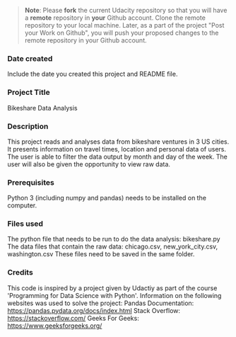 >**Note**: Please **fork** the current Udacity repository so that you will have a **remote** repository in **your** Github account. Clone the remote repository to your local machine. Later, as a part of the project "Post your Work on Github", you will push your proposed changes to the remote repository in your Github account.

### Date created
Include the date you created this project and README file.

### Project Title
Bikeshare Data Analysis

### Description
This project reads and analyses data from bikeshare ventures in 3 US cities. It presents information on travel times, location and personal data of users. The user is able to filter the data output by month and day of the week. The user will also be given the opportunity to view raw data.

### Prerequisites
Python 3 (including numpy and pandas) needs to be installed on the computer.

### Files used
The python file that needs to be run to do the data analysis: bikeshare.py
The data files that contain the raw data: chicago.csv, new_york_city.csv, washington.csv
These files need to be saved in the same folder.

### Credits
This code is inspired by a project given by Udactiy as part of the course 'Programming for Data Science with Python'. Information on the following websites was used to solve the project:
Pandas Documentation: https://pandas.pydata.org/docs/index.html
Stack Overflow: https://stackoverflow.com/
Geeks For Geeks: https://www.geeksforgeeks.org/
